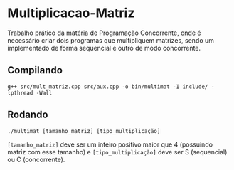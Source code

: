 # Multiplicacao-Matriz
Trabalho prático da matéria de Programação Concorrente, onde é necessário criar dois programas que multipliquem matrizes, sendo um implementado de forma sequencial e outro de modo concorrente.

## Compilando
`g++ src/mult_matriz.cpp src/aux.cpp -o bin/multimat -I include/ -lpthread -Wall`

## Rodando

`./multimat [tamanho_matriz] [tipo_multiplicação]`

`[tamanho_matriz]` deve ser um inteiro positivo maior que 4 (possuindo matriz com esse tamanho) e `[tipo_multiplicação]` deve ser S (sequencial) ou C (concorrente).